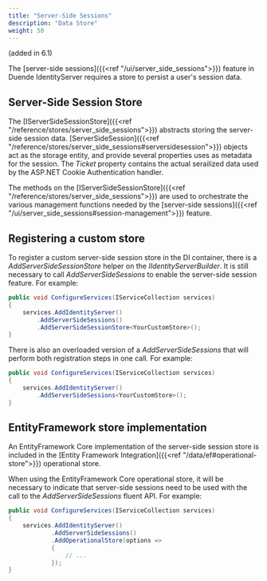 ```yaml
---
title: "Server-Side Sessions"
description: "Data Store"
weight: 50
---
```


(added in 6.1)

The [server-side sessions]({{<ref "/ui/server_side_sessions">}}) feature in Duende IdentityServer requires a store to persist a user's session data.

## Server-Side Session Store

The [IServerSideSessionStore]({{<ref "/reference/stores/server_side_sessions">}}) abstracts storing the server-side session data.
[ServerSideSession]({{<ref "/reference/stores/server_side_sessions#serversidesession">}}) objects act as the storage entity, and provide several properties uses as metadata for the session. The *Ticket* property contains the actual serailized data used by the ASP.NET Cookie Authentication handler.

The methods on the [IServerSideSessionStore]({{<ref "/reference/stores/server_side_sessions">}}) are used to orchestrate the various management functions needed by the [server-side sessions]({{<ref "/ui/server_side_sessions#session-management">}}) feature.

## Registering a custom store

To register a custom server-side session store in the DI container, there is a *AddServerSideSessionStore* helper on the *IIdentityServerBuilder*.
It is still necessary to call *AddServerSideSessions* to enable the server-side session feature.
For example:

```cs
public void ConfigureServices(IServiceCollection services)
{
    services.AddIdentityServer()
        .AddServerSideSessions()
        .AddServerSideSessionStore<YourCustomStore>();
}
```

There is also an overloaded version of a *AddServerSideSessions* that will perform both registration steps in one call.
For example:

```cs
public void ConfigureServices(IServiceCollection services)
{
    services.AddIdentityServer()
        .AddServerSideSessions<YourCustomStore>();
}
```

## EntityFramework store implementation

An EntityFramework Core implementation of the server-side session store is included in the [Entity Framework Integration]({{<ref "/data/ef#operational-store">}}) operational store.

When using the EntityFramework Core operational store, it will be necessary to indicate that server-side sessions need to be used with the call to the *AddServerSideSessions* fluent API.
For example:


```cs
public void ConfigureServices(IServiceCollection services)
{
    services.AddIdentityServer()
            .AddServerSideSessions()
            .AddOperationalStore(options =>
            {
                // ...
            });
}
```
